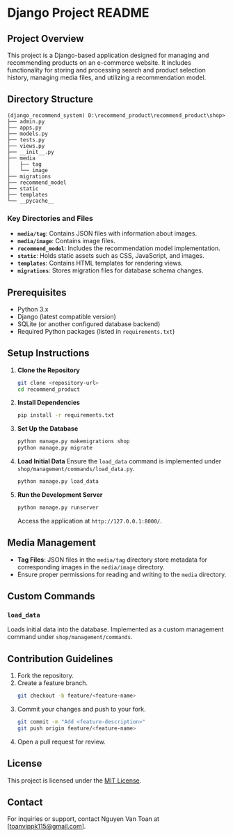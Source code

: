 # Django Project README

## Project Overview
This project is a Django-based application designed for managing and recommending products on an e-commerce website. It includes functionality for storing and processing search and product selection history, managing media files, and utilizing a recommendation model.

## Directory Structure
```
(django_recommend_system) D:\recommend_product\recommend_product\shop>
├── admin.py
├── apps.py
├── models.py
├── tests.py
├── views.py
├── __init__.py
├── media
│   ├── tag
│   └── image
├── migrations
├── recommend_model
├── static
├── templates
└── __pycache__
```

### Key Directories and Files
- **`media/tag`**: Contains JSON files with information about images.
- **`media/image`**: Contains image files.
- **`recommend_model`**: Includes the recommendation model implementation.
- **`static`**: Holds static assets such as CSS, JavaScript, and images.
- **`templates`**: Contains HTML templates for rendering views.
- **`migrations`**: Stores migration files for database schema changes.

## Prerequisites
- Python 3.x
- Django (latest compatible version)
- SQLite (or another configured database backend)
- Required Python packages (listed in `requirements.txt`)

## Setup Instructions

1. **Clone the Repository**
   ```bash
   git clone <repository-url>
   cd recommend_product
   ```

2. **Install Dependencies**
   ```bash
   pip install -r requirements.txt
   ```

3. **Set Up the Database**
   ```bash
   python manage.py makemigrations shop
   python manage.py migrate
   ```

4. **Load Initial Data**
   Ensure the `load_data` command is implemented under `shop/management/commands/load_data.py`.
   ```bash
   python manage.py load_data
   ```

5. **Run the Development Server**
   ```bash
   python manage.py runserver
   ```
   Access the application at `http://127.0.0.1:8000/`.

## Media Management
- **Tag Files**: JSON files in the `media/tag` directory store metadata for corresponding images in the `media/image` directory.
- Ensure proper permissions for reading and writing to the `media` directory.

## Custom Commands
### `load_data`
Loads initial data into the database. Implemented as a custom management command under `shop/management/commands`.

## Contribution Guidelines
1. Fork the repository.
2. Create a feature branch.
   ```bash
   git checkout -b feature/<feature-name>
   ```
3. Commit your changes and push to your fork.
   ```bash
   git commit -m "Add <feature-description>"
   git push origin feature/<feature-name>
   ```
4. Open a pull request for review.

## License
This project is licensed under the [MIT License](LICENSE).

## Contact
For inquiries or support, contact Nguyen Van Toan at [toanvippk115@gmail.com].

